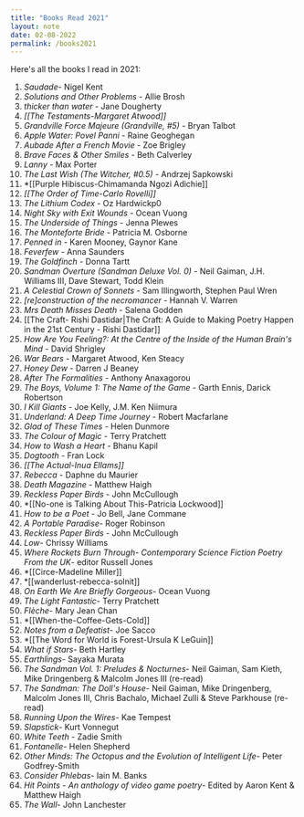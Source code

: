 ```yaml
---
title: "Books Read 2021"
layout: note
date: 02-08-2022
permalink: /books2021
---
```


Here's all the books I read in 2021:

1.  *Saudade*- Nigel Kent
2.  *Solutions and Other Problems* - Allie Brosh
3.  *thicker than water* - Jane Dougherty
4.  *[[The Testaments-Margaret Atwood]]*
5.  *Grandville Force Majeure (Grandville, \#5)* - Bryan Talbot
6.  *Apple Water: Povel Panni* - Raine Geoghegan
7.  *Aubade After a French Movie* - Zoe Brigley
8.  *Brave Faces & Other Smiles* - Beth Calverley
9.  *Lanny* - Max Porter
10. *The Last Wish (The Witcher, \#0.5)* - Andrzej Sapkowski
11. *[[Purple Hibiscus-Chimamanda Ngozi Adichie]]
12. *[[The Order of Time-Carlo Rovelli]]* 
13. *The Lithium Codex* - Oz Hardwickp0
14. *Night Sky with Exit Wounds* - Ocean Vuong
15. *The Underside of Things* - Jenna Plewes
16. *The Monteforte Bride* - Patricia M. Osborne
17. *Penned in* - Karen Mooney, Gaynor Kane
18. *Feverfew* - Anna Saunders
19. *The Goldfinch* - Donna Tartt
20. *Sandman Overture (Sandman Deluxe Vol. 0)* - Neil Gaiman, J.H. Williams III, Dave Stewart, Todd Klein
21. *A Celestial Crown of Sonnets* - Sam Illingworth, Stephen Paul Wren
22. *\[re\]construction of the necromancer* - Hannah V. Warren
23. *Mrs Death Misses Death* - Salena Godden
24. [[The Craft- Rishi Dastidar|The Craft: A Guide to Making Poetry Happen in the 21st Century - Rishi Dastidar]]
25. *How Are You Feeling?: At the Centre of the Inside of the Human Brain's Mind* - David Shrigley
26. *War Bears* - Margaret Atwood, Ken Steacy
27. *Honey Dew* - Darren J Beaney
28. *After The Formalities* - Anthony Anaxagorou
29. *The Boys, Volume 1: The Name of the Game* - Garth Ennis, Darick Robertson
30. *I Kill Giants* - Joe Kelly, J.M. Ken Niimura
31. *Underland: A Deep Time Journey* - Robert Macfarlane
32. *Glad of These Times* - Helen Dunmore
33. *The Colour of Magic* - Terry Pratchett
34. *How to Wash a Heart* - Bhanu Kapil
35. *Dogtooth* - Fran Lock
36. *[[The Actual-Inua Ellams]]* 
37. *Rebecca* - Daphne du Maurier
38. *Death Magazine* - Matthew Haigh
39. *Reckless Paper Birds* - John McCullough
40. *[[No-one is Talking About This-Patricia Lockwood]]
41. *How to be a Poet* - Jo Bell, Jane Commane
42. *A Portable Paradise*- Roger Robinson
43. *Reckless Paper Birds* - John McCullough
44. *Low*- Chrissy Williams
45. *Where Rockets Burn Through- Contemporary Science Fiction Poetry From the UK*- editor Russell Jones
46. *[[Circe-Madeline Miller]]
47. *[[wanderlust-rebecca-solnit]]
48. *On Earth We Are Briefly Gorgeous*- Ocean Vuong
49. *The Light Fantastic*- Terry Pratchett
50. *Flèche*- Mary Jean Chan
51. *[[When-the-Coffee-Gets-Cold]]
52. *Notes from a Defeatist*- Joe Sacco
53. *[[The Word for World is Forest-Ursula K LeGuin]]
54. *What if Stars*- Beth Hartley
55. *Earthlings*- Sayaka Murata
56. *The Sandman Vol. 1: Preludes & Nocturnes*- Neil Gaiman, Sam Kieth, Mike Dringenberg & Malcolm Jones III (re-read)
57. *The Sandman: The Doll's House*- Neil Gaiman, Mike Dringenberg, Malcolm Jones III, Chris Bachalo, Michael Zulli & Steve Parkhouse (re-read)
58. *Running Upon the Wires*- Kae Tempest
59. *Slapstick*- Kurt Vonnegut
60. *White Teeth* - Zadie Smith
61. *Fontanelle*- Helen Shepherd
62. *Other Minds: The Octopus and the Evolution of Intelligent Life*- Peter Godfrey-Smith
63. *Consider Phlebas*- Iain M. Banks
64. *Hit Points - An anthology of video game poetry*- Edited by Aaron Kent & Matthew Haigh
65. *The Wall*- John Lanchester
